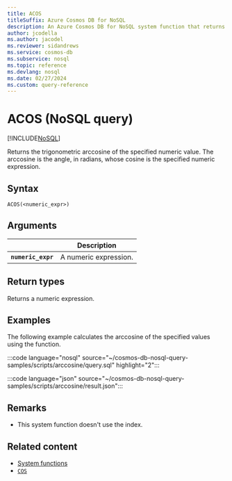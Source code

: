 ```yaml
---
title: ACOS
titleSuffix: Azure Cosmos DB for NoSQL
description: An Azure Cosmos DB for NoSQL system function that returns the trigonometric arccosine of the specified angle.
author: jcodella
ms.author: jacodel
ms.reviewer: sidandrews
ms.service: cosmos-db
ms.subservice: nosql
ms.topic: reference
ms.devlang: nosql
ms.date: 02/27/2024
ms.custom: query-reference
---
```


# ACOS (NoSQL query)

[!INCLUDE[NoSQL](../../includes/appliesto-nosql.md)]

Returns the trigonometric arccosine of the specified numeric value. The arccosine is the angle, in radians, whose cosine is the specified numeric expression.
  
## Syntax

```nosql
ACOS(<numeric_expr>)  
```  

## Arguments

| | Description |
| --- | --- |
| **`numeric_expr`** | A numeric expression. |

## Return types

Returns a numeric expression.  

## Examples

The following example calculates the arccosine of the specified values using the function.

:::code language="nosql" source="~/cosmos-db-nosql-query-samples/scripts/arccosine/query.sql" highlight="2":::

:::code language="json" source="~/cosmos-db-nosql-query-samples/scripts/arccosine/result.json":::

## Remarks

- This system function doesn't use the index.

## Related content

- [System functions](system-functions.yml)
- [`COS`](cos.md)
